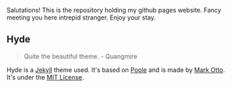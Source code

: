 Salutations! This is the repository holding my github pages website. Fancy meeting you here intrepid stranger. Enjoy your stay.

## Hyde

> Quite the beautiful theme.
>              - Quangmire

Hyde is a [Jekyll](http://jekyllrb.com) theme used. It's based on [Poole](http://getpoole.com) and is made by [Mark Otto](https://github.com/mdo). It's under the [MIT License](LICENSE.md).
